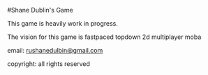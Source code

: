 #Shane Dublin's Game

This game is heavily work in progress.

The vision for this game is fastpaced topdown 2d multiplayer moba

email: rushanedulbin@gmail.com

copyright: all rights reserved
